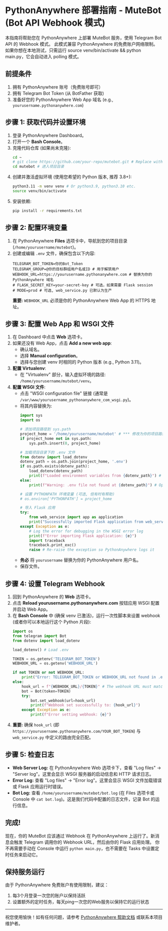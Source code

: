 # PythonAnywhere 部署指南 - MuteBot (Bot API Webhook 模式)

本指南将帮助您在 PythonAnywhere 上部署 MuteBot 服务，使用 Telegram Bot API 的 Webhook 模式。
此模式兼容 PythonAnywhere 的免费账户网络限制。
如果你想在本地测试，只需运行 source venv/bin/activate && python main.py，它会自动进入 polling 模式。

## 前提条件

1.  拥有 PythonAnywhere 账号（免费账号即可）
2.  拥有 Telegram Bot Token (从 BotFather 获取)
3.  准备好您的 PythonAnywhere Web App 域名 (e.g., `yourusername.pythonanywhere.com`)

## 步骤 1: 获取代码并设置环境

1.  登录 PythonAnywhere Dashboard。
2.  打开一个 **Bash Console**。
3.  克隆代码仓库 (如果尚未克隆):
    ```bash
    cd ~
    # git clone https://github.com/your-repo/mutebot.git # Replace with your repo URL
    cd mutebot # 进入项目目录
    ```
4.  创建并激活虚拟环境 (使用您希望的 Python 版本, 推荐 3.8+):
    ```bash
    python3.11 -m venv venv # Or python3.9, python3.10 etc.
    source venv/bin/activate
    ```
5.  安装依赖:
    ```bash
    pip install -r requirements.txt
    ```

## 步骤 2: 配置环境变量

1.  在 PythonAnywhere **Files** 选项卡中，导航到您的项目目录 (`/home/yourusername/mutebot`)。
2.  创建或编辑 `.env` 文件，确保包含以下内容:
    ```dotenv
    TELEGRAM_BOT_TOKEN=你的Bot_Token
    TELEGRAM_GROUP=@你的目标群组用户名或ID # 用于解禁用户
    WEBHOOK_URL=https://yourusername.pythonanywhere.com # 替换为你的 PythonAnywhere 域名
    # FLASK_SECRET_KEY=your-secret-key # 可选，如果需要 Flask session
    # MODE=prod # 可选, web_service.py 已默认为生产
    ```
    **重要:** `WEBHOOK_URL` 必须是你的 PythonAnywhere Web App 的 HTTPS 地址。

## 步骤 3: 配置 Web App 和 WSGI 文件

1.  在 Dashboard 中点击 **Web** 选项卡。
2.  如果还没有 Web App，点击 **Add a new web app**:
    *   确认域名。
    *   选择 **Manual configuration**。
    *   选择与您创建 venv 时相同的 Python 版本 (e.g., Python 3.11)。
3.  **配置 Virtualenv**:
    *   在 "Virtualenv" 部分，输入虚拟环境的路径: `/home/yourusername/mutebot/venv`。
4.  **配置 WSGI 文件**:
    *   点击 "WSGI configuration file" 链接 (通常是 `/var/www/yourusername_pythonanywhere_com_wsgi.py`)。
    *   将其内容替换为:
        ```python
        import sys
        import os

        # 添加项目路径到 sys.path
        project_home = '/home/yourusername/mutebot' # *** 修改为你的项目路径 ***
        if project_home not in sys.path:
            sys.path.insert(0, project_home)

        # 加载项目目录下的 .env 文件
        from dotenv import load_dotenv
        dotenv_path = os.path.join(project_home, '.env')
        if os.path.exists(dotenv_path):
            load_dotenv(dotenv_path)
            print(f"Loaded environment variables from {dotenv_path}") # Optional: for debugging
        else:
            print(f"Warning: .env file not found at {dotenv_path}") # Optional: for debugging

        # 设置 PYTHONPATH 环境变量 (可选, 但有时有帮助)
        # os.environ['PYTHONPATH'] = project_home

        # 导入 Flask 应用
        try:
            from web_service import app as application
            print("Successfully imported Flask application from web_service") # Optional: for debugging
        except Exception as e:
            # Log the error for debugging in the WSGI error log
            print(f"Error importing Flask application: {e}")
            import traceback
            traceback.print_exc()
            raise # Re-raise the exception so PythonAnywhere logs it
        ```
    *   **务必** 将 `yourusername` 替换为你的 PythonAnywhere 用户名。
    *   保存文件。

## 步骤 4: 设置 Telegram Webhook

1.  回到 PythonAnywhere 的 **Web** 选项卡。
2.  点击 **Reload yourusername.pythonanywhere.com** 按钮应用 WSGI 配置并启动 Web App。
3.  在 **Bash Console** 中 (确保 venv 已激活)，运行一次性脚本来设置 webhook (或者你可以本地运行这个 Python 片段):
    ```python
    import os
    from telegram import Bot
    from dotenv import load_dotenv

    load_dotenv() # Load .env

    TOKEN = os.getenv('TELEGRAM_BOT_TOKEN')
    WEBHOOK_URL = os.getenv('WEBHOOK_URL')

    if not TOKEN or not WEBHOOK_URL:
        print("Error: TELEGRAM_BOT_TOKEN or WEBHOOK_URL not found in .env")
    else:
        hook_url = f"{WEBHOOK_URL}/{TOKEN}" # The webhook URL must match the route in web_service.py
        bot = Bot(token=TOKEN)
        try:
            bot.set_webhook(url=hook_url)
            print(f"Webhook set successfully to: {hook_url}")
        except Exception as e:
            print(f"Error setting webhook: {e}")
    ```
4.  **重要:** 确保 `hook_url` (即 `https://yourusername.pythonanywhere.com/YOUR_BOT_TOKEN`) 与 `web_service.py` 中定义的路由完全匹配。

## 步骤 5: 检查日志

*   **Web Server Log:** 在 PythonAnywhere Web 选项卡下，查看 "Log files" -> "Server log"。这里会显示 WSGI 服务器的启动信息和 HTTP 请求日志。
*   **Error Log:** 查看 "Log files" -> "Error log"。这里会显示 WSGI 文件加载错误或 Flask 应用运行时错误。
*   **Bot Log:** 查看 `/home/yourusername/mutebot/bot.log` (在 Files 选项卡或 Console 中 `cat bot.log`)。这是我们代码中配置的日志文件，记录 Bot 的运行信息。

## 完成!

现在，你的 MuteBot 应该通过 Webhook 在 PythonAnywhere 上运行了。新消息会触发 Telegram 调用你的 Webhook URL，然后由你的 Flask 应用处理。
你不再需要手动在 Console 中运行 `python main.py`，也不需要在 Tasks 中设置定时任务来启动它。

## 保持服务运行

由于 PythonAnywhere 免费账户有使用限制，建议：

1. 每3个月登录一次您的账户以保持活跃
2. 设置额外的定时任务，每天ping一次您的Web服务以保持它的运行状态

---

祝您使用愉快！如有任何问题，请参考 [PythonAnywhere 帮助文档](https://help.pythonanywhere.com/) 或联系本项目维护者。 